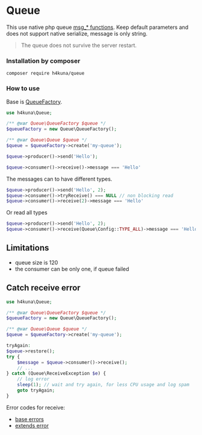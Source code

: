 # Queue

This use native php queue [msg_* functions](https://www.php.net/manual/en/function.msg-get-queue.php). Keep default
parameters and does not support native serialize, message is only string.

> The queue does not survive the server restart.

### Installation by composer

`composer require h4kuna/queue`

### How to use

Base is [QueueFactory](src/QueueFactory.php).

```php
use h4kuna\Queue;

/** @var Queue\QueueFactory $queue */
$queueFactory = new Queue\QueueFactory();

/** @var Queue\Queue $queue */
$queue = $queueFactory->create('my-queue');

$queue->producer()->send('Hello');

$queue->consumer()->receive()->message === 'Hello'
```

The messages can to have different types.

```php
$queue->producer()->send('Hello', 2);
$queue->consumer()->tryReceive() === NULL // non blocking read
$queue->consumer()->receive(2)->message === 'Hello'
```

Or read all types

```php
$queue->producer()->send('Hello', 2);
$queue->consumer()->receive(Queue\Config::TYPE_ALL)->message === 'Hello'
```

## Limitations
- queue size is 120
- the consumer can be only one, if queue failed

## Catch receive error

```php
use h4kuna\Queue;

/** @var Queue\QueueFactory $queue */
$queueFactory = new Queue\QueueFactory();

/** @var Queue\Queue $queue */
$queue = $queueFactory->create('my-queue');

tryAgain:
$queue->restore();
try {
    $message = $queue->consumer()->receive();
    // ... 
} catch (Queue\ReceiveException $e) {
    // log error
    sleep(1); // wait and try again, for less CPU usage and log spam
    goto tryAgain;
}


```

Error codes for receive:

- [base errors](https://github.com/torvalds/linux/blob/master/include/uapi/asm-generic/errno-base.h)
- [extends error](https://github.com/torvalds/linux/blob/master/include/uapi/asm-generic/errno.h)
